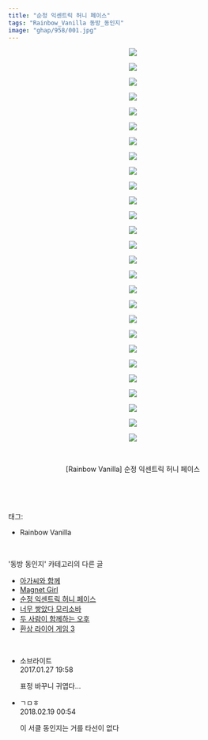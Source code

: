 ```yaml
---
title: "순정 익센트릭 허니 페이스"
tags: "Rainbow_Vanilla 동방_동인지"
image: "ghap/958/001.jpg"
---
```

<div class="article">
<p style="text-align: center; clear: none; float: none;"><img src="{{ site.nasurl }}/ghap/958/001.jpg"/></p>
<p style="text-align: center; clear: none; float: none;"><img src="{{ site.nasurl }}/ghap/958/002.jpg"/></p>
<p style="text-align: center; clear: none; float: none;"><img src="{{ site.nasurl }}/ghap/958/003.jpg"/></p>
<p style="text-align: center; clear: none; float: none;"><img src="{{ site.nasurl }}/ghap/958/004.jpg"/></p>
<p style="text-align: center; clear: none; float: none;"><img src="{{ site.nasurl }}/ghap/958/005.jpg"/></p>
<p style="text-align: center; clear: none; float: none;"><img src="{{ site.nasurl }}/ghap/958/006.jpg"/></p>
<p style="text-align: center; clear: none; float: none;"><img src="{{ site.nasurl }}/ghap/958/007.jpg"/></p>
<p style="text-align: center; clear: none; float: none;"><img src="{{ site.nasurl }}/ghap/958/008.jpg"/></p>
<p style="text-align: center; clear: none; float: none;"><img src="{{ site.nasurl }}/ghap/958/009.jpg"/></p>
<p style="text-align: center; clear: none; float: none;"><img src="{{ site.nasurl }}/ghap/958/010.jpg"/></p>
<p style="text-align: center; clear: none; float: none;"><img src="{{ site.nasurl }}/ghap/958/011.jpg"/></p>
<p style="text-align: center; clear: none; float: none;"><img src="{{ site.nasurl }}/ghap/958/012.jpg"/></p>
<p style="text-align: center; clear: none; float: none;"><img src="{{ site.nasurl }}/ghap/958/013.jpg"/></p>
<p style="text-align: center; clear: none; float: none;"><img src="{{ site.nasurl }}/ghap/958/014.jpg"/></p>
<p style="text-align: center; clear: none; float: none;"><img src="{{ site.nasurl }}/ghap/958/015.jpg"/></p>
<p style="text-align: center; clear: none; float: none;"><img src="{{ site.nasurl }}/ghap/958/016.jpg"/></p>
<p style="text-align: center; clear: none; float: none;"><img src="{{ site.nasurl }}/ghap/958/017.jpg"/></p>
<p style="text-align: center; clear: none; float: none;"><img src="{{ site.nasurl }}/ghap/958/018.jpg"/></p>
<p style="text-align: center; clear: none; float: none;"><img src="{{ site.nasurl }}/ghap/958/019.jpg"/></p>
<p style="text-align: center; clear: none; float: none;"><img src="{{ site.nasurl }}/ghap/958/020.jpg"/></p>
<p style="text-align: center; clear: none; float: none;"><img src="{{ site.nasurl }}/ghap/958/021.jpg"/></p>
<p style="text-align: center; clear: none; float: none;"><img src="{{ site.nasurl }}/ghap/958/022.jpg"/></p>
<p style="text-align: center; clear: none; float: none;"><img src="{{ site.nasurl }}/ghap/958/023.jpg"/></p>
<p style="text-align: center; clear: none; float: none;"><img src="{{ site.nasurl }}/ghap/958/024.jpg"/></p>
<p style="text-align: center; clear: none; float: none;"><img src="{{ site.nasurl }}/ghap/958/025.jpg"/></p>
<p style="text-align: center; clear: none; float: none;"><img src="{{ site.nasurl }}/ghap/958/026.jpg"/></p>
<p style="text-align: center; clear: none; float: none;"><img src="{{ site.nasurl }}/ghap/958/027.jpg"/></p>
<p style="text-align: center; clear: none; float: none;"><br/></p>
<p style="text-align: center; clear: none; float: none;">[Rainbow Vanilla] 순정 익센트릭 허니 페이스</p>
<p><br/></p>
</div><br/>
<div class="tagTrail">
<p>태그: </p>
<ul>
<li>Rainbow Vanilla</li>
</ul>
</div><br/>
<div class="another">
<p>'동방 동인지' 카테고리의 다른 글</p>
<ul>
<li><a href="/2016-07-20-ghap_961">아가씨와 함께</a></li>
<li><a href="/2016-07-20-ghap_959">Magnet Girl</a></li>
<li><a href="/2016-07-20-ghap_958">순정 익센트릭 허니 페이스</a></li>
<li><a href="/2016-07-20-ghap_957">너무 쌓았다 모리소바</a></li>
<li><a href="/2016-07-20-ghap_956">두 사람이 함께하는 오후</a></li>
<li><a href="/2016-07-20-ghap_955">환상 라이어 게임 3</a></li>
</ul>
</div><br/>
<div class="cb_module cb_fluid">
<div class="cb_wrt cb_profile">
<div class="comment">
<ul>
<li class="cb_thumb_off" id="comment14901634">
<div class="cb_comment_area">
<div class="cb_info_area">
<div class="cb_section">
<span class="cb_nick_name">소브라이트</span>
</div>
<div class="cb_section">
<span class="cb_date">2017.01.27 19:58 </span>
</div>
</div>
<div class="cb_dsc_comment">
<p class="cb_dsc">
											표정 바꾸니 귀엽다...
										</p>
</div>
</div></li>
<li class="cb_thumb_off" id="comment15202326">
<div class="cb_comment_area">
<div class="cb_info_area">
<div class="cb_section">
<span class="cb_nick_name">ㄱㅁㅎ</span>
</div>
<div class="cb_section">
<span class="cb_date">2018.02.19 00:54 </span>
</div>
</div>
<div class="cb_dsc_comment">
<p class="cb_dsc">
											이 서클 동인지는 거를 타선이 없다
										</p>
</div>
</div></li>
</ul>
</div>
</div><!-- commentList close -->
</div><br/>
